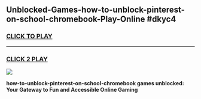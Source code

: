 
## Unblocked-Games-how-to-unblock-pinterest-on-school-chromebook-Play-Online #dkyc4
<h3>
<a href="https://news.freeplayer.one?title=how-to-unblock-pinterest-on-school-chromebook&ref=3">CLICK TO PLAY</a></h3>
<hr>

<h3>
<a href="https://news.freeplayer.one?title=how-to-unblock-pinterest-on-school-chromebook&ref=3">CLICK 2 PLAY</a>
  
</h3>

<a href="https://news.freeplayer.one?title=how-to-unblock-pinterest-on-school-chromebook&ref=3"><img src="https://clearcache.store/games.png"></a>


**how-to-unblock-pinterest-on-school-chromebook games unblocked: Your Gateway to Fun and Accessible Online Gaming**

